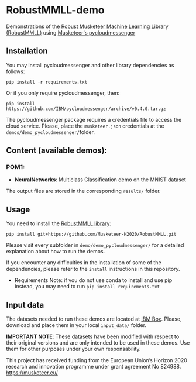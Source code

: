 # RobustMMLL-demo

Demonstrations of the [Robust Musketeer Machine Learning Library (RobustMMLL)](https://github.com/Musketeer-H2020/RobustMMLL) using [Musketeer's pycloudmessenger](https://github.com/IBM/pycloudmessenger/)

## Installation

You may install pycloudmessenger and other library dependencies as follows:

`pip install -r requirements.txt`

Or if you only require pycloudmessenger, then:

`pip install  https://github.com/IBM/pycloudmessenger/archive/v0.4.0.tar.gz`

The pycloudmessenger package requires a credentials file to access the cloud service. Please, place the `musketeer.json` credentials at the `demos/demo_pycloudmessenger/`folder.

## Content (available demos):

### POM1:

* **NeuralNetworks**: Multiclass Classification demo on the MNIST dataset


The output files are stored in the corresponding `results/` folder.

## Usage

You need to install the [RobustMMLL library](https://github.com/Musketeer-H2020/RobustMMLL):

`pip install git+https://github.com/Musketeer-H2020/RobustMMLL.git`

Please visit every subfolder in `demo/demo_pycloudmessenger/` for a detailed explanation about how to run the demos.

If you encounter any difficulties in the installation of some of the dependencies, please refer to the `install` instructions in this repository.

* Requirements Note: if you do not use conda to install and use pip instead, you may need to run `pip install requirements.txt` 

## Input data

The datasets needed to run these demos are located at [IBM Box](https://ibm.box.com/s/l8yzdbdb40j499o513hygx5q85xyoz6v). Please, download and place them in your local `input_data/` folder. 

**IMPORTANT NOTE**: These datasets have been modified with respect to their original versions and are only intended to be used in these demos. Use them for other purposes under your own responsability.


This project has received funding from the European Union’s Horizon 2020 research and innovation programme under grant agreement No 824988. https://musketeer.eu/
